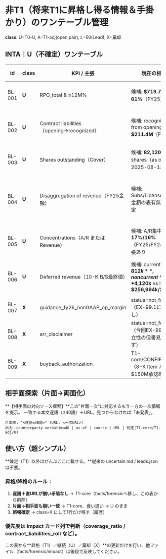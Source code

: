 # 非T1（将来T1に昇格し得る情報＆手掛かり）のワンテーブル管理

**class**: U=T0-U, A=T1-adj(open pair), L=E0(Lead), X=棄却

## INTA｜U（不確定）ワンテーブル

| id | class | KPI / 主張 | 現在の根拠 | ソース（直 or Accession） | T1化に足りないもの | 次アクション（コピペ可） | 関連Impact | unavailability_reason | grace_until |
|---|---|---|---|---|---|---|---|---|---|
| BL-001 | **U** | RPO_total & ≤12M% | 候補: **$719.7M** / **61%**（FY25） | 10-K Accession **0001193125-25-184080** | 10-K本文の逐語、該当Note直URL、単位 | FY25 10-K Note 2のRPO段落を逐語＋as-of＋直URL＋単位で返して。 | **coverage_ratio** | **EDGAR_down** | **2025-09-21** |
| BL-002 | **U** | Contract liabilities（opening→recognized） | 候補: recognized from opening **$211.4M**（FY25） | 10-K Accession **0001193125-25-184080** | 10-K本文の逐語、該当表直URL | FY25 10-K Note 2のContract liabilitiesから「Revenue recognized … included in the opening contract liability …」の本文逐語＋金額＋直URLを返して。 | **contract_liabilities_roll** | — | — |
| BL-003 | **U** | Shares outstanding（Cover） | 候補: **82,120,030** shares（as of 2025-08-13） | 10-K Accession **0001193125-25-184080** | Cover本文の逐語、直URL | FY25 10-K Cover pageから当該一文の本文逐語＋直URLを返して。 | — | — | — |
| BL-004 | **U** | Disaggregation of revenue（FY25金額） | 候補: Subs/License/PS 金額の表有無が未確定 | 10-K Accession **0001193125-25-184080** | 表の有無確認、あれば金額（$ in thousands）＋表名＋直URL | FY25 10-KのNote 2に"Disaggregation of revenue"表があれば、Subscription/License/Professional servicesのFY25金額（$ in thousands）を表名付きで提示。無ければ「表なし」。 | — | — | — |
| BL-005 | **U** | Concentrations（A/R または Revenue） | 候補: A/R集中 **17%/16%**（FY25/FY24）主張あり | 10-K Accession **0001193125-25-184080** | EDGARのConcentrations注記逐語、直URL | FY25 10-KのConcentrations注記から、A/RまたはRevenueの集中％があれば逐語＋直URL。無ければ「記載なし」。 | — | — | — |
| BL-006 | **U** | Deferred revenue（10-K B/S最終値） | 候補: current **$253,812k**, noncurrent **$4,120k** vs IR **$256,994k/2,002k** | 10-K Accession **0001193125-25-184080** | 10-K B/Sの該当行逐語（$ in thousands）、直URL、as-of | FY25 10-KのConsolidated Balance Sheetsから「Deferred revenue, current / noncurrent」を逐語（$ in thousands）＋as-of＋直URLで返して。 | — | — | — |
| BL-007 | **X** | guidance_fy26_nonGAAP_op_margin | status=not_found（EX-99.1に率なし） | EX-99.1 Outlook | — | — | — | **not_found** | — |
| BL-008 | **X** | arr_disclaimer | status=not_found（今回EX-99.1に独立性の但書見当たらず） | EX-99.1 Non-GAAP Measures | — | — | — | **not_found** | — |
| BL-009 | **X** | buyback_authorization | T1-core/CONFIRMED（8-K Item 7.01で$150M承認確定） | 8-K Item 7.01 / EX-99.1 | — | — | **buyback_execution** | **T1-core** | — |

## 相手面探索（片面→両面化）

**【相手面の対向ソース探索】**この"片面一次"に対応するもう一方の一次情報を提示。
一致する本文逐語（≤40語）＋URL。見つからなければ「未発表」。

```
片面側: "<逐語≤40語>" (URL: <一次URL>)
出力：counterparty verbatim≤40 | as-of | source | URL | 判定(T1-core/T1-adj/U)
```

## 使い方（超シンプル）

**確定（T1）以外はぜんぶここに載せる。**従来の uncertain.md / leads.json は不要。

### 昇格/降格のルール：

1. **逐語＋直URLが揃い矛盾なし** → T1-core（facts/forensicへ移し、この表から削除）
2. **片面→相手面も揃い一致** → T1-core、食い違い → U のまま
3. **誤報確定** → class=X にして1行だけ残す（履歴）

### 優先度は Impact カード列で判断（coverage_ratio / contract_liabilities_roll など）。

この表から**昇格（T1）／継続（U）／棄却（X）**の更新だけを行い、他ファイル（facts/forensic/impact）は後段で反映してください。